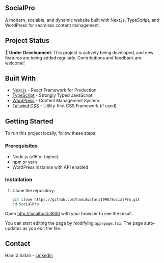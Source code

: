 ## SocialPro
A modern, scalable, and dynamic website built with Next.js, TypeScript, and WordPress for seamless content management.

## Project Status
🚧 **Under Development**: This project is actively being developed, and new features are being added regularly. Contributions and feedback are welcome!
## Built With
- [Next.js](https://nextjs.org/) - React Framework for Production
- [TypeScript](https://www.typescriptlang.org/) - Strongly Typed JavaScript
- [WordPress](https://wordpress.org/) - Content Management System
- [Tailwind CSS](https://tailwindcss.com/) - Utility-first CSS Framework (if used)

## Getting Started
To run this project locally, follow these steps:
### Prerequisites
- Node.js (v16 or higher)
- npm or yarn
- WordPress instance with API enabled

### Installation
1. Clone the repository:
   ```bash
   git clone https://github.com/hamidsafari1996/SocialPro.git
   cd SocialPro
    ```

Open [http://localhost:3000](http://localhost:3000) with your browser to see the result.

You can start editing the page by modifying `app/page.tsx`. The page auto-updates as you edit the file.

## Contact
Hamid Safari - [LinkedIn](https://linkedin.com/in/hamidsafari)